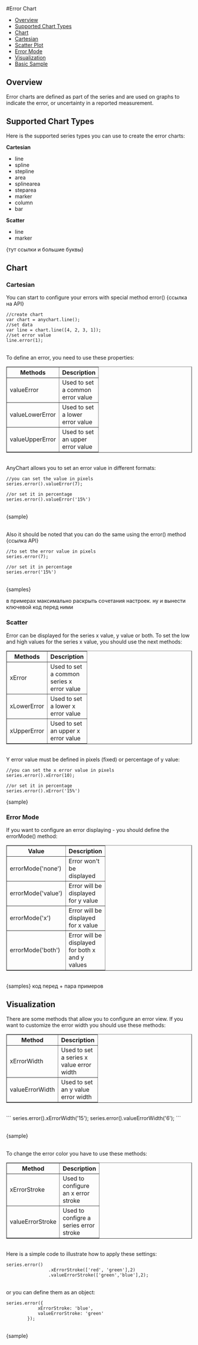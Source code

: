 #Error Chart

* [Overview](#overview)
* [Supported Chart Types](#supported_chart_types)
* [Chart](#chart)
 * [Cartesian](#cartesian)
 * [Scatter Plot](#scatter_plot)
 * [Error Mode](#error_mode)
* [Visualization](#visualization)
 * [Basic Sample](#basic_sample)

## Overview

Error charts are defined as part of the series and are used on graphs to indicate the error, or uncertainty in a reported measurement.

## Supported Chart Types

Here is the supported series types you can use to create the error charts:

<b>Cartesian</b>
* line
* spline
* stepline
* area
* splinearea
* steparea
* marker
* column
* bar

<b>Scatter</b>

* line
* marker

{тут ссылки и большие буквы}

## Chart

### Cartesian

You can start to configure your errors with special method error() {ссылка на API}

```
//create chart
var chart = anychart.line();
//set data
var line = chart.line([4, 2, 3, 1]);
//set error value
line.error(1);
```

<br>To define an error, you need to use these properties:

<table width="400" border="1" class="dtTABLE">
<tbody><tr>
<th width="88"><b>Methods</b></th>
<th width="88"><b>Description</b></th>
</tr>
<tr>
<td>valueError</td>
<td>Used to set a common error value</td>
</tr>
<tr>
<td>valueLowerError</td>
<td>Used to set a lower error value</td>
</tr>
<tr>
<td>valueUpperError</td>
<td>Used to set an upper error value</td>
</tr>
</tbody></table>

<br>AnyChart allows you to set an error value in different formats:

```
//you can set the value in pixels
series.error().valueError(7);

//or set it in percentage
series.error().valueError('15%')
```

<br>{sample}

<br>Also it should be noted that you can do the same using the error() method {ссылка API}

```
//to set the error value in pixels
series.error(7);

//or set it in percentage
series.error('15%')
```

<br>
{samples}

в примерах максимально раскрыть сочетания настроек. ну и вынести ключевой код перед ними

### Scatter

Error can be displayed for the series x value, y value or both. To set the low and high values for the series x value, you should use the next methods:

<table width="400" border="1" class="dtTABLE">
<tbody><tr>
<th width="88"><b>Methods</b></th>
<th width="88"><b>Description</b></th>
</tr>
<tr>
<td>xError</td>
<td>Used to set a common series x error value</td>
</tr>
<tr>
<td>xLowerError</td>
<td>Used to set a lower x error value</td>
</tr>
<tr>
<td>xUpperError</td>
<td>Used to set an upper x error value</td>
</tr>
</tbody></table>

<br>Y error value must be defined in pixels (fixed) or percentage of y value:

```
//you can set the x error value in pixels
series.error().xError(10);

//or set it in percentage
series.error().xError('15%')
```

{sample}

### Error Mode

If you want to configure an error displaying - you should define the errorMode() method:

<table width="400" border="1" class="dtTABLE">
<tbody><tr>
<th width="88"><b>Value</b></th>
<th width="88"><b>Description</b></th>
</tr>
<tr>
<td>errorMode('none')</td>
<td>Error won't be displayed</td>
</tr>
<tr>
<td>errorMode('value')</td>
<td>Error will be displayed for y value</td>
</tr>
<tr>
<td>errorMode('x')</td>
<td>Error will be displayed for x value</td>
</tr>
<tr>
<td>errorMode('both')</td>
<td>Error will be displayed for both x and y values</td>
</tr>
</tbody></table>

<br>{samples} код перед + пара примеров

## Visualization

There are some methods that allow you to configure an error view. If you want to customize the error width you should use these methods:

<table width="400" border="1" class="dtTABLE">
<tbody><tr>
<th width="88"><b>Method</b></th>
<th width="88"><b>Description</b></th>
</tr>
<tr>
<td>xErrorWidth</td>
<td>Used to set a series x value error width</td>
</tr>
<tr>
<td>valueErrorWidth</td>
<td>Used to set an y value error width</td>
</tr>
</tbody></table>

<br>
```
series.error().xErrorWidth('15');
series.error().valueErrorWidth('6');
```

<br>{sample}

<br>To change the error color you have to use these methods:

<table width="400" border="1" class="dtTABLE">
<tbody><tr>
<th width="88"><b>Method</b></th>
<th width="88"><b>Description</b></th>
</tr>
<tr>
<td>xErrorStroke</td>
<td>Used to configure an x error stroke</td>
</tr>
<tr>
<td>valueErrorStroke</td>
<td>Used to configre a series error stroke</td>
</tr>
</tbody></table>

<br>Here is a simple code to illustrate how to apply these settings:
```
series.error()
                .xErrorStroke(['red', 'green'],2)
                .valueErrorStroke(['green','blue'],2);
```

<br>or you can define them as an object:

```
series.error({
            xErrorStroke: 'blue',
            valueErrorStroke: 'green'
        });
```

<br>{sample}